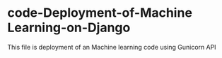# code-Deployment-of-Machine Learning-on-Django
This file is deployment of an Machine learning code using Gunicorn API
